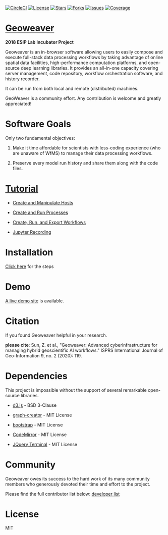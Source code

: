 
[![CircleCI](https://circleci.com/gh/ZihengSun/Geoweaver/tree/master.svg?style=svg)](https://circleci.com/gh/ZihengSun/Geoweaver/tree/master) [![License](https://img.shields.io/github/license/ESIPFed/Geoweaver.svg)](https://github.com/ESIPFed/Geoweaver/blob/main/LICENSE) [![Stars](https://img.shields.io/github/stars/ESIPFed/Geoweaver.svg)](https://github.com/ESIPFed/Geoweaver/stargazers) [![Forks](https://img.shields.io/github/forks/ESIPFed/Geoweaver.svg)](https://github.com/ESIPFed/Geoweaver/network/members) [![Issues](https://img.shields.io/github/issues/ESIPFed/Geoweaver.svg)](https://github.com/ESIPFed/Geoweaver/issues) [![Coverage](https://img.shields.io/badge/coverage-100%25-success.svg)](https://codecov.io/)
 

# [Geoweaver](https://esipfed.github.io/Geoweaver/)

**2018 ESIP Lab Incubator Project**

Geoweaver is an in-browser software allowing users to easily compose and execute full-stack data processing workflows by taking advantage of online spatial data facilities, high-performance computation platforms, and open-source deep learning libraries. It provides an all-in-one capacity covering server management, code repository, workflow orchestration software, and history recorder.

It can be run from both local and remote (distributed) machines.

GeoWeaver is a community effort. Any contribution is welcome and greatly appreciated!

# Software Goals

Only two fundamental objectives:

1. Make it time affordable for scientists with less-coding experience (who are unaware of WfMS) to manage their data processing workflows.

2. Preserve every model run history and share them along with the code files.

# [Tutorial](https://zihengsun.github.io/Geoweaver/)

* [Create and Manipulate Hosts](host.md)

* [Create and Run Processes](process.md)

* [Create, Run, and Export Workflows](workflow.md)

* [Jupyter Recording](https://andrewmagill.github.io/#/)

# Installation
[Click here](install.md) for the steps 

# Demo
[A live demo site](https://geobrain.csiss.gmu.edu/Geoweaver) is available.

# Citation
 If you found Geoweaver helpful in your research.

**please cite**: Sun, Z. et al., "Geoweaver: Advanced cyberinfrastructure for managing hybrid geoscientific AI workflows." ISPRS International Journal of Geo-Information 9, no. 2 (2020): 119.

# Dependencies

This project is impossible without the support of several remarkable open-source libraries.

* [d3.js](https://github.com/d3/d3) - BSD 3-Clause

* [graph-creator](https://github.com/cjrd/directed-graph-creator) - MIT License

* [bootstrap](https://github.com/twbs/bootstrap) - MIT License

* [CodeMirror](https://github.com/codemirror/CodeMirror) - MIT License

* [JQuery Terminal](https://github.com/jcubic/jquery.terminal) - MIT License

# Community

Geoweaver owes  its  success to the  hard  work  of  its many community members who  generously  devoted their time and effort to the project.

Please find the full contributor list below: 
[developer list](https://github.com/ESIPFed/Geoweaver/graphs/contributors)

# License 
MIT